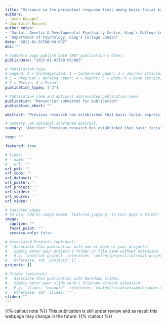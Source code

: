 ```yaml
---
title: "Variance in the perceptual response times among basic facial expressions is best explained by valence and arousal"
authors:
- Jacob Knyspel
- Charlotte Russell
author_notes: 
- "Social, Genetic & Developmental Psychiatry Centre, King's College London"
- "Department of Psychology, King's College London"
date: "2022-01-01T00:00:00Z"
doi: ""

# Schedule page publish date (NOT publication's date).
publishDate: "2022-01-01T00:00:00Z"

# Publication type.
# Legend: 0 = Uncategorized; 1 = Conference paper; 2 = Journal article;
# 3 = Preprint / Working Paper; 4 = Report; 5 = Book; 6 = Book section;
# 7 = Thesis; 8 = Patent
publication_types: ["3"]

# Publication name and optional abbreviated publication name.
publication: "Manuscript submitted for publication"
publication_short: ""

abstract: "Previous research has established that basic facial expressions vary considerably in terms of the speed with which they are perceived, including those which are often said to have similar levels of dimensional factors such as valence and arousal. This study aimed (1) to replicate these previous findings; (2) to compare statistical models of response time data based on the discrete factor of basic emotions and the dimensional factors of valence and arousal; and (3) to investigate the potential effects of ethnicity and current emotional state. Participants completed an online task in which they were presented with emotional phrases, followed by facial expression images, and were instructed to report whether each combination matched as quickly as possible. The emotional phrases used were independently piloted to ensure suitability for inclusion. While variance in response times among basic facial expressions was found, this was notably more minimal than in some previous research, something which is attributed to methodological differences. Statistical models based on discrete emotions and valence/arousal were found to fit the data equally well, indicating that variance in response times among expressions did not need to be explained beyond valence and arousal alone. Neither ethnicity nor current emotional state were found to affect response times. These findings suggest that temporal facial expression perception research might best focus on dimensional factors such as valence and arousal moving forward."

# Summary. An optional shortened abstract.
summary: "Abstract: Previous research has established that basic facial expressions vary considerably in terms of the speed with which they are perceived, including those which are often said to have similar levels of dimensional factors such as valence and arousal. This study aimed (1) to replicate these previous findings; (2) to compare statistical models of response time data based on the discrete factor of basic emotions and the dimensional factors of valence and arousal; and (3) to investigate the potential effects of ethnicity and current emotional state. *Continue reading...*"

tags: ""

featured: true

# links:
# - name: ""
#   url: ""
url_pdf: ''
url_code: ''
url_dataset: ''
url_poster: ''
url_project: ''
url_slides: ''
url_source: ''
url_video: ''

# Featured image
# To use, add an image named `featured.jpg/png` to your page's folder. 
image:
  caption: ""
  focal_point: ""
  preview_only: false

# Associated Projects (optional).
#   Associate this publication with one or more of your projects.
#   Simply enter your project's folder or file name without extension.
#   E.g. `internal-project` references `content/project/internal-project/index.md`.
#   Otherwise, set `projects: []`.
projects: []

# Slides (optional).
#   Associate this publication with Markdown slides.
#   Simply enter your slide deck's filename without extension.
#   E.g. `slides: "example"` references `content/slides/example/index.md`.
#   Otherwise, set `slides: ""`.
slides: ""
---
```


{{% callout note %}}
This publication is still under review and as result this webpage may change in the future.
{{% /callout %}}
